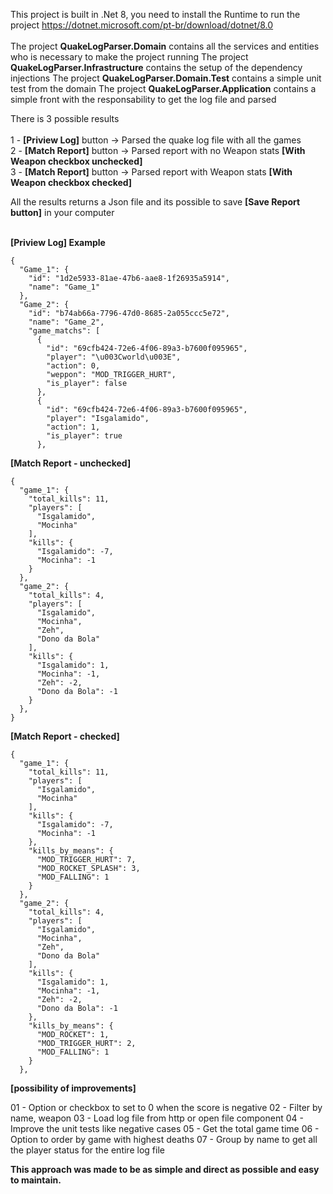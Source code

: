 This project is built in .Net 8, you need to install the Runtime to run the project
https://dotnet.microsoft.com/pt-br/download/dotnet/8.0
<br/><br/>
The project **QuakeLogParser.Domain** contains all the services and entities who is necessary to make the project running
The project **QuakeLogParser.Infrastructure** contains the setup of the dependency injections
The project **QuakeLogParser.Domain.Test** contains a simple unit test from the domain
The project **QuakeLogParser.Application** contains a simple front with the responsability to get the log file and parsed

There is 3 possible results <br/><br/>
1 - **[Priview Log]** button  -> Parsed the quake log file with all the games<br/>
2 - **[Match Report]** button -> Parsed report with no Weapon stats **[With Weapon checkbox unchecked]**<br/>
3 - **[Match Report]** button -> Parsed report with Weapon stats **[With Weapon checkbox checked]**<br/>

All the results returns a Json file and its possible to save **[Save Report button]** in your computer
<br/><br/>

**[Priview Log] Example**
```
{
  "Game_1": {
    "id": "1d2e5933-81ae-47b6-aae8-1f26935a5914",
    "name": "Game_1"
  },
  "Game_2": {
    "id": "b74ab66a-7796-47d0-8685-2a055ccc5e72",
    "name": "Game_2",
    "game_matchs": [
      {
        "id": "69cfb424-72e6-4f06-89a3-b7600f095965",
        "player": "\u003Cworld\u003E",
        "action": 0,
        "weppon": "MOD_TRIGGER_HURT",
        "is_player": false
      },
      {
        "id": "69cfb424-72e6-4f06-89a3-b7600f095965",
        "player": "Isgalamido",
        "action": 1,
        "is_player": true
      },
```

**[Match Report - unchecked]**

```
{
  "game_1": {
    "total_kills": 11,
    "players": [
      "Isgalamido",
      "Mocinha"
    ],
    "kills": {
      "Isgalamido": -7,
      "Mocinha": -1
    }
  },
  "game_2": {
    "total_kills": 4,
    "players": [
      "Isgalamido",
      "Mocinha",
      "Zeh",
      "Dono da Bola"
    ],
    "kills": {
      "Isgalamido": 1,
      "Mocinha": -1,
      "Zeh": -2,
      "Dono da Bola": -1
    }
  },
}
```

**[Match Report - checked]**

```
{
  "game_1": {
    "total_kills": 11,
    "players": [
      "Isgalamido",
      "Mocinha"
    ],
    "kills": {
      "Isgalamido": -7,
      "Mocinha": -1
    },
    "kills_by_means": {
      "MOD_TRIGGER_HURT": 7,
      "MOD_ROCKET_SPLASH": 3,
      "MOD_FALLING": 1
    }
  },
  "game_2": {
    "total_kills": 4,
    "players": [
      "Isgalamido",
      "Mocinha",
      "Zeh",
      "Dono da Bola"
    ],
    "kills": {
      "Isgalamido": 1,
      "Mocinha": -1,
      "Zeh": -2,
      "Dono da Bola": -1
    },
    "kills_by_means": {
      "MOD_ROCKET": 1,
      "MOD_TRIGGER_HURT": 2,
      "MOD_FALLING": 1
    }
  },
```

**[possibility of improvements]**

01 - Option or checkbox to set to 0 when the score is negative
02 - Filter by name, weapon
03 - Load log file from http or open file component
04 - Improve the unit tests like negative cases
05 - Get the total game time
06 - Option to order by game with highest deaths
07 - Group by name to get all the player status for the entire log file


**This approach was made to be as simple and direct as possible and easy to maintain.**
